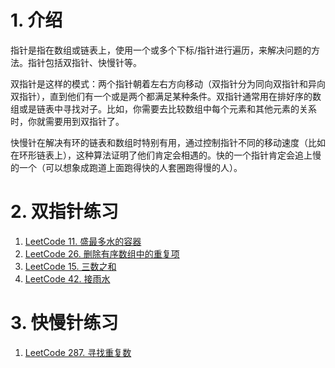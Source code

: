 # 1. 介绍

指针是指在数组或链表上，使用一个或多个下标/指针进行遍历，来解决问题的方法。指针包括双指针、快慢针等。

双指针是这样的模式：两个指针朝着左右方向移动（双指针分为同向双指针和异向双指针），直到他们有一个或是两个都满足某种条件。双指针通常用在排好序的数组或是链表中寻找对子。比如，你需要去比较数组中每个元素和其他元素的关系时，你就需要用到双指针了。

快慢针在解决有环的链表和数组时特别有用，通过控制指针不同的移动速度（比如在环形链表上），这种算法证明了他们肯定会相遇的。快的一个指针肯定会追上慢的一个（可以想象成跑道上面跑得快的人套圈跑得慢的人）。

# 2. 双指针练习

1. [LeetCode 11. 盛最多水的容器](https://leetcode-cn.com/problems/container-with-most-water/)
2. [LeetCode 26. 删除有序数组中的重复项](https://leetcode.cn/problems/remove-duplicates-from-sorted-array/)
3. [LeetCode 15. 三数之和](https://leetcode-cn.com/problems/3sum/)
4. [LeetCode 42. 接雨水](https://leetcode-cn.com/problems/trapping-rain-water/)

# 3. 快慢针练习

1. [LeetCode 287. 寻找重复数](https://leetcode-cn.com/problems/find-the-duplicate-number/)